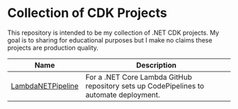 # Collection of CDK Projects

This repository is intended to be my collection of .NET CDK projects. My goal is to sharing for educational purposes 
but I make no claims these projects are production quality.

|Name | Description |
|----|---------------|
|[LambdaNETPipeline](./LambdaNETPipeline)|For a .NET Core Lambda GitHub repository sets up CodePipelines to automate deployment.|